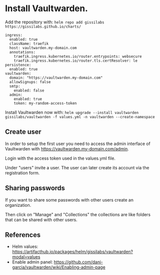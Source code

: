 # Install Vaultwarden.

Add the repository with:
```helm repo add gissilabs https://gissilabs.github.io/charts/```


```
ingress:
  enabled: true
  className: traefik
  host: vaultwarden.my-domain.com
  annotations: 
    traefik.ingress.kubernetes.io/router.entrypoints: websecure
    traefik.ingress.kubernetes.io/router.tls.certResolver: le
persistence:
  enabled: true
vaultwarden:
  domain: "https://vaultwarden.my-domain.com"
  allowSignups: false
  smtp:
    enabled: false
  admin:
    enabled: true
    token: my-random-access-token
```

Install Vaultwarden now with:
```helm upgrade --install vaultwarden gissilabs/vaultwarden -f values.yml -n vaultwarden --create-namespace```



## Create user

In order to setup the first user you need to access the admin interface of Vaultwarden with https://vaultwarden.my-domain.com/admin.

Login with the access token used in the values.yml file.

Under "users" invite a user. The user can later create its account via the registration form.

## Sharing passwords
If you want to share some passwords with other users create an organization.

Then click on "Manage" and "Collections" the collections are like folders that can be shared with other users.


## References
* Helm values: https://artifacthub.io/packages/helm/gissilabs/vaultwarden?modal=values
* Enable admin panel: https://github.com/dani-garcia/vaultwarden/wiki/Enabling-admin-page
